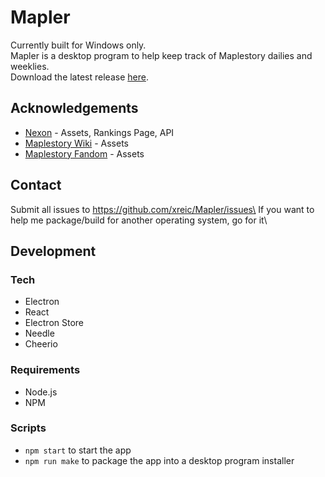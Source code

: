 # Mapler

Currently built for Windows only.\
Mapler is a desktop program to help keep track of Maplestory dailies and weeklies.\
Download the latest release [here](https://github.com/xreic/Mapler/releases).

## Acknowledgements

- [Nexon](https://maplestory.nexon.net/) - Assets, Rankings Page, API
- [Maplestory Wiki](https://maplestory.wiki/) - Assets
- [Maplestory Fandom](https://maplestory.fandom.com/wiki/MapleStory:Main_Page) - Assets

## Contact

Submit all issues to https://github.com/xreic/Mapler/issues\
If you want to help me package/build for another operating system, go for it\

## Development

### Tech

- Electron
- React
- Electron Store
- Needle
- Cheerio

### Requirements

- Node.js
- NPM

### Scripts

- `npm start` to start the app
- `npm run make` to package the app into a desktop program installer
